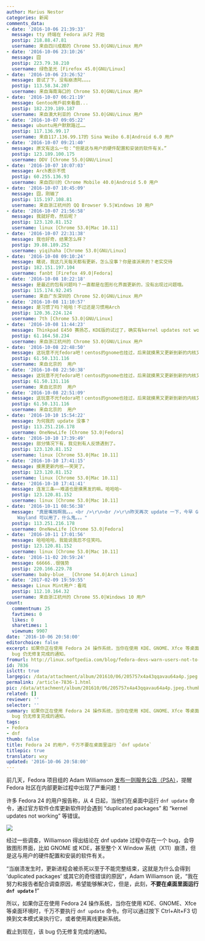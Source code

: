 ```yaml
---
author: Marius Nestor
categories: 新闻
comments_data:
- date: '2016-10-06 21:39:33'
  message: tty 终端在 Fedora 从F2 开始
  postip: 218.88.47.81
  username: 来自四川成都的 Chrome 53.0|GNU/Linux 用户
- date: '2016-10-06 23:10:26'
  message: 囧
  postip: 223.79.38.210
  username: 绿色圣光 [Firefox 45.0|GNU/Linux]
- date: '2016-10-06 23:26:52'
  message: 尝试了下，没有崩溃阿。。。。
  postip: 113.58.34.207
  username: 来自海南海口的 Chrome 53.0|GNU/Linux 用户
- date: '2016-10-07 06:21:19'
  message: Gentoo用戶前來看戲...
  postip: 182.239.189.187
  username: 来自澳大利亚的 Chrome 53.0|GNU/Linux 用户
- date: '2016-10-07 09:05:22'
  message: ubuntu用户默默路过……
  postip: 117.136.99.17
  username: 来自117.136.99.17的 Sina Weibo 6.8|Android 6.0 用户
- date: '2016-10-07 09:21:40'
  message: 原文有这么一句：“但是这与用户的硬件配置和安装的软件有关。”
  postip: 123.189.100.175
  username: DDV [Chrome 55.0|GNU/Linux]
- date: '2016-10-07 10:07:03'
  message: Arch表示不慌
  postip: 60.255.136.93
  username: 来自四川的 Chrome Mobile 40.0|Android 5.0 用户
- date: '2016-10-07 10:45:09'
  message: 囧，刚输了
  postip: 115.197.108.81
  username: 来自浙江杭州的 QQ Browser 9.5|Windows 10 用户
- date: '2016-10-07 21:56:58'
  message: 我就好奇，然后呢？
  postip: 123.120.81.152
  username: linux [Chrome 53.0|Mac 10.11]
- date: '2016-10-07 22:31:38'
  message: 我也好奇，结果怎么样？
  postip: 39.88.189.252
  username: yiqihaha [Chrome 53.0|GNU/Linux]
- date: '2016-10-08 09:10:24'
  message: 瞎说，我这几天每天都有更新，怎么没事？你是谁派来的？老实交待
  postip: 182.151.197.104
  username: fanbt [Firefox 49.0|Fedora]
- date: '2016-10-08 10:22:18'
  message: 是最近的包有问题吗？一直都是在图形化界面更新的，没有出现过问题哦。
  postip: 115.174.92.245
  username: 来自广东深圳的 Chrome 52.0|GNU/Linux 用户
- date: '2016-10-08 11:10:57'
  message: 是习惯了吗？哈哈！不过还是习惯用Arch
  postip: 120.36.224.124
  username: 7th [Chrome 53.0|GNU/Linux]
- date: '2016-10-08 11:44:23'
  message: Thinkpad E450 赛扬芯，KDE版的试过了，确实有kernel updates not working的报错，但是不会崩。。。。已经手贱亲测。。。。。。
  postip: 61.164.58.234
  username: 来自浙江杭州的 Chrome 53.0|GNU/Linux 用户
- date: '2016-10-08 22:48:50'
  message: 这玩意不光fedora吧！centos的gnome也挂过，后来就摸黑又更新到新的内核又好了。
  postip: 61.50.131.116
  username: 来自北京的  用户
- date: '2016-10-08 22:50:38'
  message: 这玩意不光fedora吧！centos的gnome也挂过，后来就摸黑又更新到新的内核又好了。
  postip: 61.50.131.116
  username: 来自北京的  用户
- date: '2016-10-08 22:51:09'
  message: 这玩意不光fedora吧！centos的gnome也挂过，后来就摸黑又更新到新的内核又好了。
  postip: 61.50.131.116
  username: 来自北京的  用户
- date: '2016-10-10 15:54:22'
  message: 为何我的 update 没事？
  postip: 113.251.216.178
  username: OneNewLife [Chrome 53.0|Fedora]
- date: '2016-10-10 17:39:49'
  message: 部分情况下有，我见到有人反馈遇到了。
  postip: 123.120.81.152
  username: linux [Chrome 53.0|Mac 10.11]
- date: '2016-10-10 17:41:15'
  message: 摸黑更新内核——笑哭了。
  postip: 123.120.81.152
  username: linux [Chrome 53.0|Mac 10.11]
- date: '2016-10-10 17:41:41'
  message: 连发三条——难道也是摸黑发的嘛。哈哈哈~
  postip: 123.120.81.152
  username: linux [Chrome 53.0|Mac 10.11]
- date: '2016-10-11 08:56:38'
  message: "真是嘴贱啊我。。。<br />\r\n<br />\r\n昨天再次 update 一下，今早 Gnome 就崩溃了。现在只有 Gnome on
    Wayland 可以用了，什么鬼。。。"
  postip: 113.251.216.178
  username: OneNewLife [Chrome 53.0|Fedora]
- date: '2016-10-11 17:01:56'
  message: 哈哈哈哈，我能说我忍不住笑吗。
  postip: 123.120.81.152
  username: linux [Chrome 53.0|Mac 10.11]
- date: '2016-11-02 20:59:24'
  message: 66666..很强势
  postip: 220.166.229.78
  username: baby-blue__ [Chrome 54.0|Arch Linux]
- date: '2017-02-09 19:59:55'
  message: Linux Mint用户：看戏
  postip: 112.10.164.32
  username: 来自浙江杭州的 Chrome 55.0|Windows 10 用户
count:
  commentnum: 25
  favtimes: 0
  likes: 0
  sharetimes: 1
  viewnum: 9907
date: '2016-10-06 20:58:00'
editorchoice: false
excerpt: 如果你正在使用 Fedora 24 操作系统，当你在使用 KDE、GNOME、Xfce 等桌面环境时，千万不要执行 dnf update 命令。截止到现在，该
  bug 仍无修复完成的通知。
fromurl: http://linux.softpedia.com/blog/fedora-devs-warn-users-not-to-run-dnf-update-inside-a-desktop-on-fedora-24-508958.shtml
id: 7836
islctt: true
largepic: /data/attachment/album/201610/06/205757x4a43qqavau64a4p.jpeg
permalink: /article-7836-1.html
pic: /data/attachment/album/201610/06/205757x4a43qqavau64a4p.jpeg.thumb.jpg
related: []
reviewer: ''
selector: ''
summary: 如果你正在使用 Fedora 24 操作系统，当你在使用 KDE、GNOME、Xfce 等桌面环境时，千万不要执行 dnf update 命令。截止到现在，该
  bug 仍无修复完成的通知。
tags:
- Fedora
- dnf
thumb: false
title: Fedora 24 的用户，千万不要在桌面里运行 `dnf update`
titlepic: true
translator: wxy
updated: '2016-10-06 20:58:00'
---
```


前几天，Fedora 项目组的 Adam Williamson [发布一则服务公告（PSA）](https://lists.fedoraproject.org/archives/list/devel@lists.fedoraproject.org/thread/7ULAG243UNGTOSL6URGNG23GC4B6X5GB/)，提醒 Fedora 社区在内部更新过程中出现了严重问题！


许多 Fedora 24 的用户报告称，从 4 日起，当他们在桌面中运行 `dnf update` 命令，通过官方软件仓库更新软件时会遇到 “duplicated packages” 和 “kernel updates not working” 等错误。


![](/data/attachment/album/201610/06/205757x4a43qqavau64a4p.jpeg)


经过一些调查，Williamson 得出结论在 dnf update 过程中存在一个 bug，会导致图形界面，比如 GNOME 或 KDE，甚至整个 X Window 系统（X11）崩溃，但是这与用户的硬件配置和安装的软件有关。


“当崩溃发生时，更新进程会被杀死以至于不能完整结束，这就是为什么会得到 ‘duplicated packages’ 或其它的奇怪错误的原因”，Adam Williamson 说，“我在努力和报告者配合调查原因，希望能够解决它，但是，此刻，**不要在桌面里面运行 `dnf update` !**”


所以，如果你正在使用 Fedora 24 操作系统，当你在使用 KDE、GNOME、Xfce 等桌面环境时，千万不要执行 `dnf update` 命令。你可以通过按下 Ctrl+Alt+F3 切换到文本模式来执行它，或者使用离线更新系统。


截止到现在，该 bug 仍无修复完成的通知。